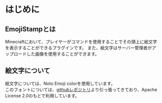 # はじめに

## EmojiStampとは
Minecraftにおいて、プレイヤーがコマンドを使用することでその頭上に絵文字を表示することができるプラグインです。
また、絵文字はサーバー管理者がアップロードした画像を使用することができます。

## 絵文字について
絵文字については、Noto Emoji colorを使用しています。<br>
このフォントについては、[githubレポジトリ](https://github.com/googlefonts/noto-emoji)より引っ張ってきており、Apache License 2.0のもとで利用しています。


